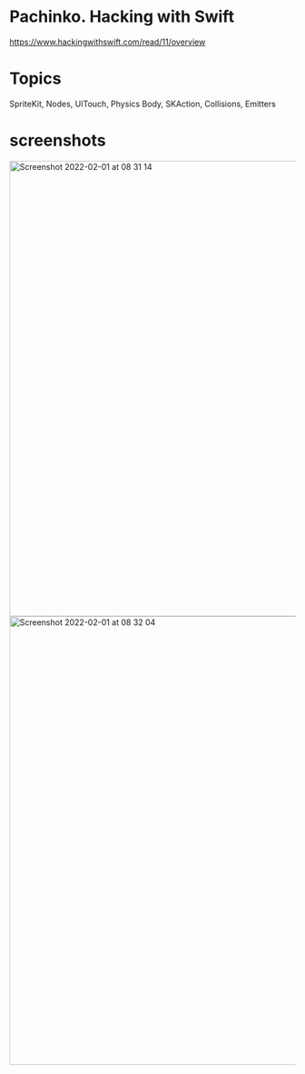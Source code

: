# Pachinko. Hacking with Swift

https://www.hackingwithswift.com/read/11/overview

# Topics 
SpriteKit, Nodes, UITouch, Physics Body, SKAction, Collisions, Emitters

# screenshots

<img width="802" alt="Screenshot 2022-02-01 at 08 31 14" src="https://user-images.githubusercontent.com/79315087/151930334-5d6f9620-4fd3-46f8-a1c9-9dce67535051.png">
<img width="790" alt="Screenshot 2022-02-01 at 08 32 04" src="https://user-images.githubusercontent.com/79315087/151930339-c2b731a8-a727-48fb-8b52-2267275dfbbe.png">
